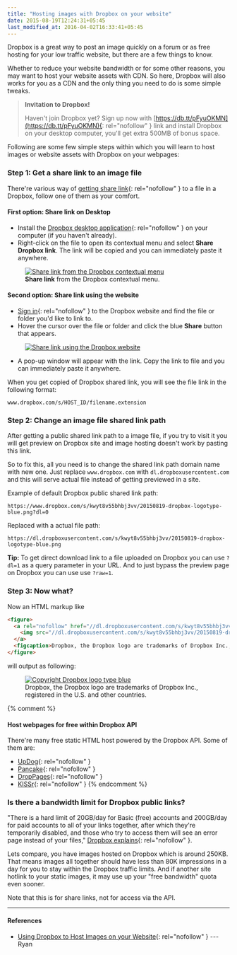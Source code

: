 ```yaml
---
title: "Hosting images with Dropbox on your website"
date: 2015-08-19T12:24:31+05:45
last_modified_at: 2016-04-02T16:33:41+05:45
---
```


Dropbox is a great way to post an image quickly on a forum or as free hosting for your low traffic website, but there are a few things to know.

Whether to reduce your website bandwidth or for some other reasons, you may want to host your website assets with CDN. So here, Dropbox will also works for you as a CDN and the only thing you need to do is some simple tweaks.

> **Invitation to Dropbox!**
>
> Haven't join Dropbox yet? Sign up now with [https://db.tt/pFyuOKMN](https://db.tt/pFyuOKMN){: rel="nofollow" } link and install Dropbox on your desktop computer, you'll get extra 500MB of bonus space.

Following are some few simple steps within which you will learn to host images or website assets with Dropbox on your webpages:

### Step 1: Get a share link to an image file

There're various way of [getting share link](http://www.dropbox.com/help/167){: rel="nofollow" } to a file in a Dropbox, follow one of them as your comfort.

#### First option: Share link on Desktop

* Install the [Dropbox desktop application](http://www.dropbox.com/downloading){: rel="nofollow" } on your computer (if you haven't already).
* Right-click on the file to open its contextual menu and select **Share Dropbox link**. The link will be copied and you can immediately paste it anywhere.

<figure>
  <a rel="nofollow" href="//dl.dropboxusercontent.com/s/dem4lq19tmcgp1u/20150819-dropbox-share-link-on-desktop.png">
    <img src="//dl.dropboxusercontent.com/s/dem4lq19tmcgp1u/20150819-dropbox-share-link-on-desktop.png" alt="Share link from the Dropbox contextual menu" title="Share link from the Dropbox contextual menu">
  </a>
  <figcaption><strong>Share link</strong> from the Dropbox contextual menu.</figcaption>
</figure>

#### Second option: Share link using the website

* [Sign in](http://www.dropbox.com/login){: rel="nofollow" } to the Dropbox website and find the file or folder you'd like to link to.
* Hover the cursor over the file or folder and click the blue **Share** button that appears.

<figure>
  <a rel="nofollow" href="//dl.dropboxusercontent.com/s/e1n60amfrty1gt0/20150819-dropbox-bamboo-sharing-button-share-link-on-web.png">
    <img src="//dl.dropboxusercontent.com/s/e1n60amfrty1gt0/20150819-dropbox-bamboo-sharing-button-share-link-on-web.png" alt="Share link using the Dropbox website" title="Share link using the Dropbox website">
  </a>
</figure>

* A pop-up window will appear with the link. Copy the link to file and you can immediately paste it anywhere.

When you get copied of Dropbox shared link, you will see the file link in the following format:

```text
www.dropbox.com/s/HOST_ID/filename.extension
```

### Step 2: Change an image file shared link path

After getting a public shared link path to a image file, if you try to visit it you will get preview on Dropbox site and image hosting doesn't work by pasting this link.

So to fix this, all you need is to change the shared link path domain name with new one. Just replace `www.dropbox.com` with `dl.dropboxusercontent.com` and this will serve actual file instead of getting previewed in a site.

Example of default Dropbox public shared link path:

```text
https://www.dropbox.com/s/kwyt8v55bhbj3vv/20150819-dropbox-logotype-blue.png?dl=0
```

Replaced with a actual file path:

```text
https://dl.dropboxusercontent.com/s/kwyt8v55bhbj3vv/20150819-dropbox-logotype-blue.png
```

**Tip:** To get direct download link to a file uploaded on Dropbox you can use `?dl=1` as a query parameter in your URL. And to just bypass the preview page on Dropbox you can use use `?raw=1`.

### Step 3: Now what?

Now an HTML markup like

```html
<figure>
  <a rel="nofollow" href="//dl.dropboxusercontent.com/s/kwyt8v55bhbj3vv/20150819-dropbox-logotype-blue.png">
    <img src="//dl.dropboxusercontent.com/s/kwyt8v55bhbj3vv/20150819-dropbox-logotype-blue.png" alt="Copyright Dropbox logo type blue">
  </a>
  <figcaption>Dropbox, the Dropbox logo are trademarks of Dropbox Inc., registered in the U.S. and other countries.</figcaption>
</figure>
```

will output as following:

<figure>
  <a rel="nofollow" href="//dl.dropboxusercontent.com/s/kwyt8v55bhbj3vv/20150819-dropbox-logotype-blue.png">
    <img src="//dl.dropboxusercontent.com/s/kwyt8v55bhbj3vv/20150819-dropbox-logotype-blue.png" alt="Copyright Dropbox logo type blue">
  </a>
  <figcaption>Dropbox, the Dropbox logo are trademarks of Dropbox Inc., registered in the U.S. and other countries.</figcaption>
</figure>

{% comment %}
#### Host webpages for free within Dropbox API

There're many free static HTML host powered by the Dropbox API. Some of them are:

* [UpDog](http://updog.co/){: rel="nofollow" } <!-- discontinued -->
* [Pancake](http://pancake.io/){: rel="nofollow" } <!-- site not loading -->
* [DropPages](http://droppages.com/){: rel="nofollow" }
* [KISSr](http://www.kissr.com/){: rel="nofollow" } <!-- spam -->
{% endcomment %}

### Is there a bandwidth limit for Dropbox public links?

"There is a hard limit of 20GB/day for Basic (free) accounts and 200GB/day for paid accounts to all of your links together, after which they're temporarily disabled, and those who try to access them will see an error page instead of your files," [Dropbox explains](http://www.dropbox.com/help/4204){: rel="nofollow" }.

Lets compare, you have images hosted on Dropbox which is around 250KB. That means images all together should have less than 80K impressions in a day for you to stay within the Dropbox traffic limits. And if another site hotlink to your static images, it may use up your "free bandwidth" quota even sooner.

Note that this is for share links, not for access via the API.

---

#### References

* [Using Dropbox to Host Images on your Website](http://ryanmo.co/2013/11/03/dropboxsharedlinks/){: rel="nofollow" } --- Ryan
